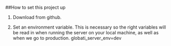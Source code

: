 ##How to set this project up
1) Download from github.

2) Set an environment variable. This is necessary
    so the right variables will be read in when running the server
    on your local machine, as well as when we go to production.
    globati_server_env=dev